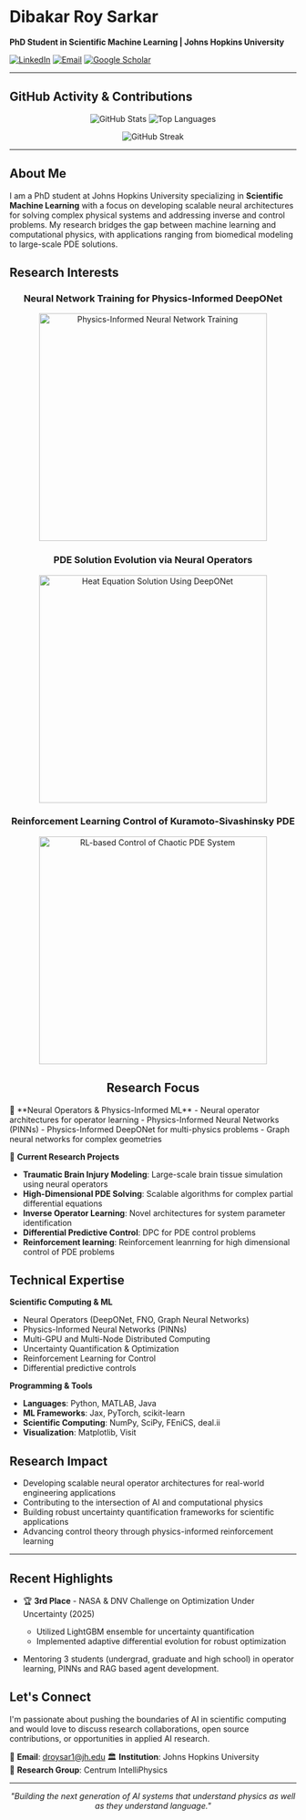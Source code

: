 # Dibakar Roy Sarkar

**PhD Student in Scientific Machine Learning | Johns Hopkins University**  

[![LinkedIn](https://img.shields.io/badge/-LinkedIn-0077B5?style=flat&logo=linkedin&logoColor=white)](https://www.linkedin.com/in/dibakar-roy-sarkar/)
[![Email](https://img.shields.io/badge/-Email-D14836?style=flat&logo=gmail&logoColor=white)](mailto:droysar1@jh.edu)
[![Google Scholar](https://img.shields.io/badge/-Google%20Scholar-4285F4?style=flat&logo=google-scholar&logoColor=white)](https://scholar.google.com/citations?user=Sz4nHdYAAAAJ&hl=en)

---

## GitHub Activity & Contributions

<div align="center">

![GitHub Stats](https://github-readme-stats.vercel.app/api?username=roydibs&show_icons=true&theme=default&hide_border=true&count_private=true)
![Top Languages](https://github-readme-stats.vercel.app/api/top-langs/?username=roydibs&layout=compact&theme=default&hide_border=true)

![GitHub Streak](https://github-readme-streak-stats.herokuapp.com/?user=roydibs&theme=default&hide_border=true)

</div>

---

## About Me

I am a PhD student at Johns Hopkins University specializing in **Scientific Machine Learning** with a focus on developing scalable neural architectures for solving complex physical systems and addressing inverse and control problems. My research bridges the gap between machine learning and computational physics, with applications ranging from biomedical modeling to large-scale PDE solutions.

## Research Interests

<div align="center">

### Neural Network Training for Physics-Informed DeepONet
<img src="NN_training.gif" width="400" alt="Physics-Informed Neural Network Training">

### PDE Solution Evolution via Neural Operators  
<img src="pde_simulation.gif" width="400" alt="Heat Equation Solution Using DeepONet">

### Reinforcement Learning Control of Kuramoto-Sivashinsky PDE
<img src="rl_control_animation.gif" width="400" alt="RL-based Control of Chaotic PDE System">


## Research Focus

<div align="left">
🧠 **Neural Operators & Physics-Informed ML**
- Neural operator architectures for operator learning
- Physics-Informed Neural Networks (PINNs) 
- Physics-Informed DeepONet for multi-physics problems
- Graph neural networks for complex geometries

🔬 **Current Research Projects**
- **Traumatic Brain Injury Modeling**: Large-scale brain tissue simulation using neural operators
- **High-Dimensional PDE Solving**: Scalable algorithms for complex partial differential equations
- **Inverse Operator Learning**: Novel architectures for system parameter identification
- **Differential Predictive Control**: DPC for PDE control problems
- **Reinforcement learning**: Reinforcement leanrning for high dimensional control of PDE problems

## Technical Expertise

**Scientific Computing & ML**
- Neural Operators (DeepONet, FNO, Graph Neural Networks)
- Physics-Informed Neural Networks (PINNs)
- Multi-GPU and Multi-Node Distributed Computing
- Uncertainty Quantification & Optimization
- Reinforcement Learning for Control
- Differential predictive controls

**Programming & Tools**
- **Languages**: Python, MATLAB, Java
- **ML Frameworks**: Jax, PyTorch, scikit-learn
- **Scientific Computing**: NumPy, SciPy, FEniCS, deal.ii
- **Visualization**: Matplotlib, Visit

## Research Impact

- Developing scalable neural operator architectures for real-world engineering applications
- Contributing to the intersection of AI and computational physics
- Building robust uncertainty quantification frameworks for scientific applications
- Advancing control theory through physics-informed reinforcement learning

---

## Recent Highlights

- 🏆 **3rd Place** - NASA & DNV Challenge on Optimization Under Uncertainty (2025)
  - Utilized LightGBM ensemble for uncertainty quantification 
  - Implemented adaptive differential evolution for robust optimization

- Mentoring 3 students (undergrad, graduate and high school) in operator learning, PINNs and RAG based agent development.

## Let's Connect

I'm passionate about pushing the boundaries of AI in scientific computing and would love to discuss research collaborations, open source contributions, or opportunities in applied AI research.

📧 **Email**: droysar1@jh.edu 
🏛️ **Institution**: Johns Hopkins University  
🔬 **Research Group**: Centrum IntelliPhysics

---

<div align="center">

*"Building the next generation of AI systems that understand physics as well as they understand language."*

</div>
